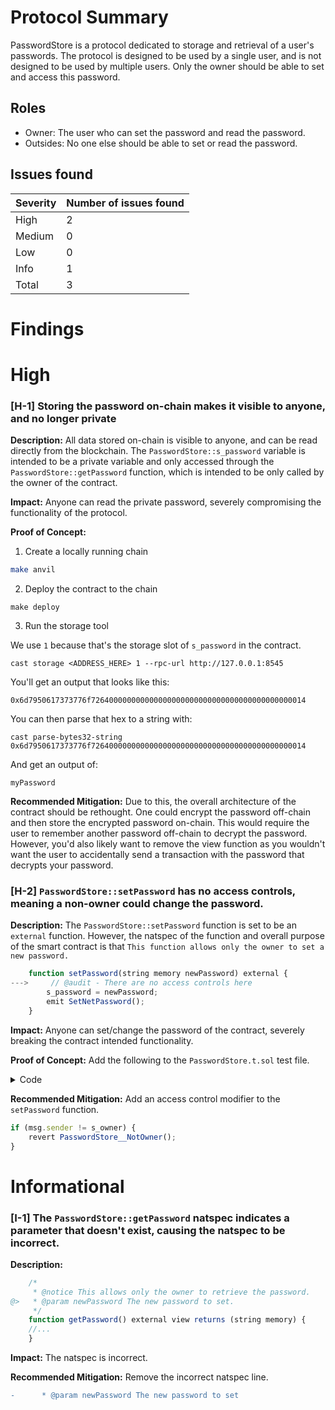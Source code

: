 # Protocol Summary 
PasswordStore is a protocol dedicated to storage and retrieval of a user's passwords. The protocol is designed to be used by a single user, and is not designed to be used by multiple users. Only the owner should be able to set and access this password.


## Roles

- Owner: The user who can set the password and read the password.
- Outsides: No one else should be able to set or read the password.


## Issues found

| Severity | Number of issues found |
| -------- | ---------------------- |
| High     | 2                      |
| Medium   | 0                      |
| Low      | 0                      |
| Info     | 1                     |
| Total    | 3                     |

# Findings

# High

### [H-1] Storing the password on-chain makes it visible to anyone, and no longer private


**Description:** All data stored on-chain is visible to anyone, and can be read directly from the blockchain. The `PasswordStore::s_password` variable is intended to be a private variable and only accessed through the `PasswordStore::getPassword` function, which is intended to be only called by the owner of the contract.


**Impact:** Anyone can read the private password, severely compromising the functionality of the protocol.


**Proof of Concept:**
1. Create a locally running chain
```bash
make anvil
```

2. Deploy the contract to the chain

```
make deploy 
```

3. Run the storage tool

We use `1` because that's the storage slot of `s_password` in the contract.

```
cast storage <ADDRESS_HERE> 1 --rpc-url http://127.0.0.1:8545
```

You'll get an output that looks like this:

`0x6d7950617373776f726400000000000000000000000000000000000000000014`

You can then parse that hex to a string with:

```
cast parse-bytes32-string 0x6d7950617373776f726400000000000000000000000000000000000000000014
```

And get an output of:

```
myPassword
```


**Recommended Mitigation:** Due to this, the overall architecture of the contract should be rethought. One could encrypt the password off-chain and then store the encrypted password on-chain. This would require the user to remember another password off-chain to decrypt the password. However, you'd also likely want to remove the view function as you wouldn't want the user to accidentally send a transaction with the password that decrypts your password. 




### [H-2] `PasswordStore::setPassword` has no access controls, meaning a non-owner could change the password. 

**Description:** The `PasswordStore::setPassword` function is set to be an `external` function. However, the natspec of the function and overall purpose of the smart contract is that `This function allows only the owner to set a new password.`

```javascript
    function setPassword(string memory newPassword) external {
--->     // @audit - There are no access controls here
        s_password = newPassword;
        emit SetNetPassword();
    }
```

**Impact:** Anyone can set/change the password of the contract, severely breaking the contract intended functionality.

**Proof of Concept:** Add the following to the  `PasswordStore.t.sol` test file.

<details>
<summary>Code</summary>

```javascript
    function test_anyone_can_set_password(address randomAddress)public{
        vm.assume(randomAddress != owner);
        vm.prank(randomAddress);
        string memory expectedPassword = "myNewPassword";
        passwordStore.setPassword(expectedPassword);

        vm.prank(owner);
        string memory actualPassword = passwordStore.getPassword();
        assertEq(actualPassword, expectedPassword);
    }
```

</details>

**Recommended Mitigation:** Add an access control modifier to the `setPassword` function. 

```javascript
if (msg.sender != s_owner) {
    revert PasswordStore__NotOwner();
}
```
# Informational

### [I-1] The `PasswordStore::getPassword` natspec indicates a parameter that doesn't exist, causing the natspec to be incorrect.

**Description:** 
```javascript
    /*
     * @notice This allows only the owner to retrieve the password.
@>   * @param newPassword The new password to set.
     */
    function getPassword() external view returns (string memory) {
    //...
    }
```

**Impact:**  The natspec is incorrect.


**Recommended Mitigation:** Remove the incorrect natspec line.

```diff
-      * @param newPassword The new password to set
```
